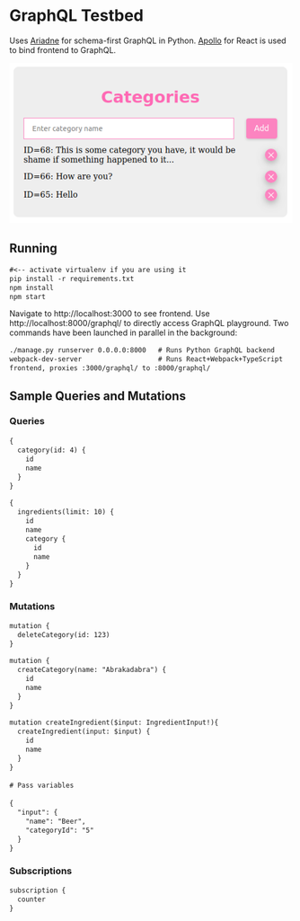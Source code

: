 # GraphQL Testbed

Uses [Ariadne](https://ariadnegraphql.org/) for schema-first GraphQL in Python.
[Apollo](https://www.apollographql.com/docs/react/) for React is used to bind frontend to GraphQL.

![UI](docs/ui.png)

## Running

```
#<-- activate virtualenv if you are using it
pip install -r requirements.txt
npm install
npm start
```

Navigate to http://localhost:3000 to see frontend.
Use http://localhost:8000/graphql/ to directly access GraphQL playground.
Two commands have been launched in parallel in the background:

```
./manage.py runserver 0.0.0.0:8000   # Runs Python GraphQL backend
webpack-dev-server                   # Runs React+Webpack+TypeScript frontend, proxies :3000/graphql/ to :8000/graphql/
```

## Sample Queries and Mutations

### Queries

```
{
  category(id: 4) {
    id
    name
  }
}
```

```
{
  ingredients(limit: 10) {
    id
    name
    category {
      id
      name
    }
  }
}
```

### Mutations

```
mutation {
  deleteCategory(id: 123)
}
```

```
mutation {
  createCategory(name: "Abrakadabra") {
    id
    name
  }
}
```

```
mutation createIngredient($input: IngredientInput!){
  createIngredient(input: $input) {
    id
    name
  }
}

# Pass variables

{
  "input": {
    "name": "Beer",
    "categoryId": "5"
  }
}
```

### Subscriptions

```
subscription {
  counter
}
```
